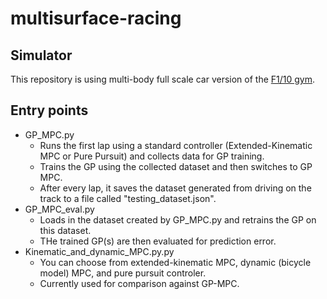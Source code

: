 # multisurface-racing

## Simulator
This repository is using multi-body full scale car version of the [F1/10 gym](https://github.com/atomyks/f1tenth_gym/tree/multibody).

## Entry points
* GP_MPC.py
    * Runs the first lap using a standard controller (Extended-Kinematic MPC or Pure Pursuit) and collects data for GP training.
    * Trains the GP using the collected dataset and then switches to GP MPC.
    * After every lap, it saves the dataset generated from driving on the track to a file called "testing_dataset.json".
* GP_MPC_eval.py
    * Loads in the dataset created by GP_MPC.py and retrains the GP on this dataset.
    * THe trained GP(s) are then evaluated for prediction error.
* Kinematic_and_dynamic_MPC.py.py
    * You can choose from extended-kinematic MPC, dynamic (bicycle model) MPC, and pure pursuit controler.
    * Currently used for comparison against GP-MPC.
